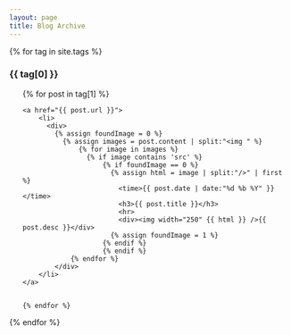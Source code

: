 ```yaml
---
layout: page
title: Blog Archive
---
```


{% for tag in site.tags %}
  <h3>{{ tag[0] }}</h3>
  <ul>
    {% for post in tag[1] %}   


    <a href="{{ post.url }}">
        <li>
          <div>
            {% assign foundImage = 0 %}
              {% assign images = post.content | split:"<img " %}
                  {% for image in images %}
                    {% if image contains 'src' %}
                        {% if foundImage == 0 %}
                          {% assign html = image | split:"/>" | first %}
                            <time>{{ post.date | date:"%d %b %Y" }}</time>
                            <h3>{{ post.title }}</h3>
                            <hr>
                            <div><img width="250" {{ html }} />{{ post.desc }}</div>
                          {% assign foundImage = 1 %}
                        {% endif %}
                        {% endif %}
                {% endfor %}
            </div>
        </li>
    </a>


    {% endfor %}
  </ul>
{% endfor %}